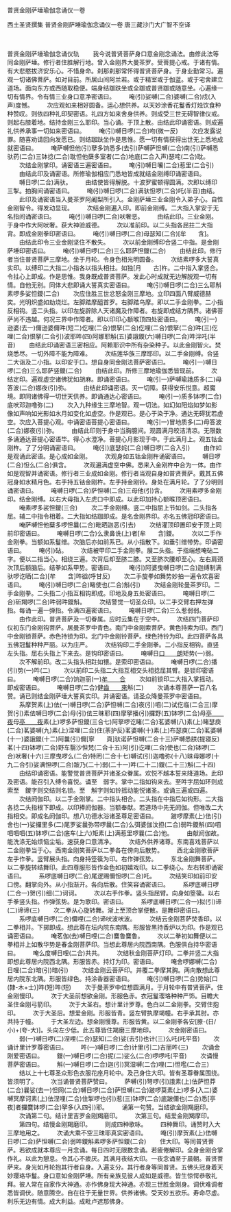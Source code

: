 普贤金刚萨埵瑜伽念诵仪一卷


西土圣贤撰集
普贤金刚萨埵瑜伽念诵仪一卷
唐三藏沙门大广智不空译


　　

普贤金刚萨埵瑜伽念诵仪轨
　　我今说普贤菩萨身口意金刚念诵法。由修此法等同金刚萨埵。修行者住胜解行地。曾入金刚界大曼茶罗。受菩提心戒。于诸有情。有大悲愍拔济安乐心。不惜身命。刹那刹那常怀得普贤菩萨身。于身业勤常习。遍观一切诸佛菩萨。如对目前。所居山间阿兰若。或于精室或于伽蓝。或于宅舍建立道场。面向东方或西随取稳便。端身结跏趺坐或全跏或普贤跏或随意坐。心遍缘一切有情界。令有情三业身口意净密语曰。
　　唵(引)娑嚩(二合)婆嚩(二合)戍(入声)度憾。
　　次应观如来相好圆备。运心想供养。以天妙涂香花鬘香灯烛饮食种种赞叹。则依四种礼印契密语。礼四方如来舍身供养。则成受三世无碍智律仪戒。则起右膝着地。结持金刚三么耶印。当心诵。于顶上散。由结此印诵密语。则成遍礼供养承事一切如来密语曰。
　　唵(引)嚩日啰(二合)吻(微一反)
　　次应发露说罪。随喜劝请回向发愿已。则结跏趺坐作是思惟。愿一切有情获得出世无上悉地成就密语曰。
　　唵萨嚩怛他(引)孽多饷悉多(去引)萨嚩萨怛嚩(二合)南(引)萨嚩悉驮药(二合)三钵捻(二合)耽怛他蘖多室者(二合)地底(二合入声)瑟咤(二合)耽。
　　次结金刚掌印。诵密语三遍密语曰。
　　唵(引)嚩日囒(二合)惹里(二合引)
　　由结此印及诵密语。所修瑜伽相应门悉地皆成就结金刚缚印诵密语曰。
　　嚩日啰(二合)满驮。
　　由结使皆得解脱。十波罗蜜顿得圆满。次即以缚印三掣。拍胸间诵密语曰。
　　唵(引)嚩日啰(二合)满驮怛啰(二合)吒(半音)由结。
　　此印及诵密语当入曼茶罗阿阇梨所引入。金刚萨埵三业金刚令入弟子心。自性金刚智令。得发动显现。
　　次结金刚遍入印。即前金刚缚。二大指入掌安于无名指间诵密语曰。
　　唵(引)嚩日啰(二合)吠奢恶。
　　由结此印。三业金刚。于身中作大阿吠奢。获大神验威德。
　　次以准前印。以二头指各屈拄二大指背。即成金刚拳印密语曰。
　　唵(引)嚩日啰(二合)母瑟知(二合)[牟　　含]。
　　由结此印令三业金刚坚住不散失。
　　次以前金刚缚印合竖二中指。是金刚萨埵印密语曰。
　　唵(引)嚩日啰(二合)三么耶萨怛鑁(二合)
　　由结此印。修行者当住普贤菩萨三摩地。坐于月轮。令身色相光明圆备。
　　次结素啰多大誓真实印。以缚印二大指二小指各以指头相拄。如独[月　　古]杵。二中指入掌竖合。令拄心上即成。作是思惟。我身既成普贤菩萨。发此心时成就无边解脱观一切有情。自他无别。同体大悲即诵大誓真实密语曰。
　　唵(引)嚩日啰(二合)三么耶斛素啰多娑怛鑁(二合)
　　次应住胜三世忿怒金刚三摩地。立印四面八臂威德赫奕。光明炽盛如劫烧烂。左脚踏摩醯首罗。右脚踏乌摩。即以二手金刚拳。二小指反相钩。竖二头指。以印左旋辟除人天诸魔及作障者。右旋即成结方隅界。诸佛菩萨尚不违越。何况三界中作障者。即以印印心额喉顶四处密语曰。
　　唵(引一)逊婆(去一)儞逊婆儞吽(短二)仡哩(二合)恨拏(二合)仡哩(二合)恨拏(二合)吽(三)仡哩(二合)恨拏(二合引)波耶吽(四)阿娜耶斛(五)婆誐鑁(六)嚩日啰(二合)吽泮吒(半音)
　　由结此印诵密语三密相应。阿赖耶识中所有杂染种子。以此金刚智火。焚烧悉尽。一切外障不能为障难。
　　次结莲华族三摩耶印。以二手金刚缚。合竖二大诣及二小指。以印安于口。想自身同金刚法菩萨密语曰。
　　唵(引一)嚩日啰(二合)三么耶萨竖鑁(二合)
　　由结此印。所修三摩地瑜伽悉皆现前。
　　次结定印。遍观虚空诸佛犹如胡麻。即诵密语曰。
　　唵(引一)萨嚩瑜誐质多(二)母答波(二合)娜夜(引)弥。
　　由结此印诵密语。灭一切障。获得安乐悦意。超魔境。即同诸佛得一切世天供养。即诵通达心密语曰。
　　唵(引一)质多钵啰(二合)底吠邓迦噜弥(二)
　　次入九种缘生三摩地智。观一切法。如幻如阳焰如梦如影像如声响如光影如水月如变化如虚空。作是观已。是心于染于净。通达无碍犹若虚空。次应入菩提心观。中诵密语菩提心密语曰。
　　唵(引一)冒地质多(二)母答波(二合)娜夜(引)弥。
　　由结此印则于身中当胸臆间。观圆满月皎洁清凉。无限数多诵通达菩提心密语毕。得心水澄净。菩提心月影现于中。于此满月上。观五钴金刚杵。了了分明诵密语曰。
　　唵(引)底瑟姹(二合)嚩日啰(二合入引)
　　由作如是观诵此密语。是心成如金刚。
　　次观身如五钴金刚杵诵密语曰。
　　嚩日啰(二合)怛么(二合)俱含。
　　次观遍满虚空中佛。悉来入金刚杵中合为一体。由作如是观智并诵密语。修行者三业成如金刚。修行者当观自身如普贤菩萨。戴其五佛冠身如水精月色。右手持五钴金刚杵。左手持金刚铃。身处在满月轮。了了分明则诵密语曰。
　　唵嚩日啰(二合)萨怛嚩(二合)三母他(引)含。
　　次用素啰多金刚印。结金刚缚。以右大母指入左虎口中即成。以此印加持心额喉顶密语曰。
　　唵素啰多裟怛鑁(三合)
　　次二手金刚缚。竖二中指屈上节如剑。二头指各屈。辅二中指令相着。二大指如结跏即成。是名金刚界印。亦名五佛冠印密语曰。
　　唵萨嚩怛他蘖多啰怛曩(二合)毗晒迦恶(引去)
　　次结灌顶印置印安于顶上同前印密语曰。
　　唵嚩日啰(二合)么隶鼻诜(上)者[牟　　含]鑁。
　　次以二手作金刚拳。当额如系鬘缯。次脑后亦如前系已。从小指散下。如垂引缯带势。印诵密语曰。
　　唵(引)砧。
　　次结被甲印二手金刚拳。展二头指。于指端想唵砧二字。便以二指当心。相绕三遍。次背后却至脐二膝。又至脐次腰却至心。左右肩颈次顶后额脑后。结拳如系甲势。密语曰。
　　唵(引)阿婆曳嚩日啰(二合)迦缚制满驮啰讫晒(二合)[牟　　含]吽谽(呼甘反)
　　次二手旋拳如舞势妙拍一遍令欢喜密语曰。
　　唵(引)嚩日啰(二合)睹使也(二合)斛(引)
　　次结金刚轮曼茶罗印。二手金刚拳。二头指二小指互相钩即成。印地及身五处密语曰。
　　唵嚩日啰(二合)斫羯啰(二合)吽弱吽鑁斛。
　　次结警觉一切圣众印。以二手交臂右押左弹指。每诵一遍一弹指。令满四遍密语曰。
　　唵嚩日啰(二合)三么惹弱弱。
　　由作此印。普贤菩萨及一切眷属。应时云集在于空中。
　　次结四门菩萨印仪初东门金刚钩菩萨。居曼茶罗中青色。南门中金刚索菩萨。黄色持索为印。西门中金刚锁菩萨。赤色持锁为印。北门中金刚铃菩萨。绿色持铃为印。此四菩萨各具五佛冠鬘种种严丽。以为庄严。
　　次结钩印二手金刚拳。二小指反相钩。直竖左头指。屈右头指上下来去。是钩印密语曰。
　　唵嚩日[口　　朗](二合)矩势(一)弱。
　　次不解前印。改二头指头相跓如镮。是索印密语曰。
　　唵嚩日啰(二合)播(引)势(一)吽(二)
　　次以前印二头指二大指互相交头相捻屈其臂。是锁印密语曰。
　　唵嚩日啰(二合)饷迦丽(一)[牟　　合](二)
　　次如前锁印二大指入掌摇动。即成密语曰。
　　唵嚩日啰(二合)健[齒　　來](一)斛(二)
　　次诵本尊菩萨一百八名赞。诵已则结金刚萨埵大誓真实印。并诵密语。请圣众降曼茶罗中密语曰。
　　系摩贺素(上)佉(一)嚩日啰(二合)萨怛嚩(二合)夜(引)呬(二)试仡临(二合三)摩贺(引)素佉嚩日啰(二合)母(引)佉三昧耶(四)摩拏播(引)攞野(五)钵啰(二合)母[亭　　夜](二合)母[亭　　夜](六)素(上)啰多萨怛鑁(三合七)阿拏啰讫睹(二合)茗婆嚩(八)素(上)睹瑟庾(二合)茗婆嚩(九)素(上)涅哩(二合)住(荼护反)茗婆嚩(十)素(上)布瑟庾(二合)茗婆嚩(十一)婆誐鑁(十二)阿曩(引)儞[寧　　頁]驮诺萨怛嚩(二合十三)萨嚩悉朕(提寝反)茗(十四)钵啰(二合)野车翳沙怛梵(二合十五)阿(引)讫哩(二合)使也(二合)钵啰(二合)吠奢(十六)三摩曳啰么(二合)特罔(二合十七)嚩试(引)迦噜弥(十八)昧母娜啰(十九二合引)娑满怛啰(二合)跛乃(二十)弱(二十一)吽(二十二)鑁(二十三)斛(二十四)
　　由结印诵密语。能警觉普贤菩萨并诸圣众眷属。欢悦不越本誓来降道场。此印及密语。能召引入缚令喜悦。诵至　弱字。掌中二指如钩来去。至吽字屈如环则成索至　鑁字则交结则名锁。至　斛字则如铃摇动能悦诸圣。或诵三遍或四遍。
　　次结阏伽印。以二手金刚掌。二中指头相合。二头指在中指后如钩形。二大指各捻二头指根下即成。以印捧阏伽器。当额奉献。若道场中先无阏伽。但唯改二大指相交。即成名阏伽印。想八功德水浴诸圣尊足密语曰。
　　跛啰摩素(上)佉(引)舍也(一)娑攞里多(二)尾罗娑曩弥带啰曩(二合)么弭婆伽汶担(二合)弱吽鑁斛(四)呬呬呬呬(五)钵啰(二合)底车(上六)矩素(上)满惹里啰曩(二合)他。
　　由献阏伽故。能洗涤无始烦恼尘垢。速获身口意清净。
　　次结外供养诸尊。东南喜戏菩萨以二金刚拳当于心。西南金刚笑菩萨以二拳各在傍向后散势。
　　西北金刚歌菩萨左手作拳。竖臂展头指。向身持箜篌为印。右作弹弦势。
　　东北金刚舞菩萨。以二拳旋转结舞印。此四尊服形皆作金色如初嬉戏印。以二拳绕心。左右转即诵密语曰。
　　系啰底嚩日啰(二合)尾逻赐儞怛啰(二合)吒。
　　次结笑印如前印安口傍。翻掌向外。从小指渐开。各向后散。住笑容诵密语曰。
　　系啰底嚩日啰(二合一)贺(引)细(二)诃诃。
　　次以右手作拳。竖头指屈臂。向身如箜篌。以右手拳竖头指。作弹弦势。是为歌印。密语曰。
　　系啰底嚩日啰(二合一)拟(引)谛(二)谛谛(三)
　　次二拳从心旋转舞。渐上至顶合掌便散。是舞印密语曰。
　　系啰底嚩日啰(二合)儞哩(二合)谛吠波吠波。
　　次结云金刚菩萨焚香印。以二拳相并。下掷即成。想此尊在坛内院东南隅。形服皆黑持香炉以为印。作是观已诵密语曰。
　　唵茗伽(去)嚩日哩(二合)麌鲁麌鲁。
　　次以二拳初如舞便以二拳相并上如散华势是春金刚菩萨印。当想此尊居内院西南隅。色服俱白持华密语曰。
　　唵么度嚩日哩(二合)共共。
　　次结秋金刚菩萨灯印。二拳并竖二大指即想此尊居内院西北隅。形服皆赤。持灯为印。密语曰。
　　唵舍啰娜嚩(二合)日哩(二合)暗(引)暗(引)
　　次结金刚云菩萨印。并覆二拳摩其胸。两向散想此尊居内院东北隅。形服皆绿色。持涂香器密语曰。
　　唵(引)嚩日啰(二合)势始[口　　(隸-木+士)]吽(短)吽(短)
　　次于曼荼罗中位想圆满月。于月轮中有普贤菩萨。住金刚慢印。
　　次于大圣前想欲金刚。形服色赤。衣冠鬘璎珞种种严饰。目瞻大圣住金刚弓箭印。
　　次于大圣右。想计里计罗尊。色白以二金刚拳。交臂住抱印。
　　次于大圣后。想爱金刚。形服皆青。竖左臂执摩竭幢。右手承其肘。亦共持于幢。
　　于大圣左边。想金刚慢尊。形服皆黄。以二金刚拳各安[膫-(日/小)+(夸-大)]。头向左少低。此五尊皆住羯磨三摩地印。
　　次金刚密语曰。
　　弱(一)嚩日啰(二)涅哩(二合)瑟知(二合)娑(去引)也计(三)么吒(吒平音)
　　次诵计里计罗尊密语曰。
　　吽(一)嚩日啰(二合)计里(引二)吉丽吽(三)
　　次诵金刚爱密语曰。
　　鑁(一)嚩日啰(二合)抳(二)娑么(二合)啰啰吒(平音)
　　次诵慢菩萨密语曰。
　　斛(一)嚩日啰(二合)迦(引)冥湿嚩(二合)哩(二)怛嚂(二合三)
　　结以上十七尊圣众形色衣服花座月轮中。及己身住大印。皆有圣尊眷属围绕。皆须明了。
　　次当诵普贤菩萨赞曰。
　　萨嚩(引)弩啰(引)誐素(上)佉萨怛莽(二合)曩娑(去一)怛网(二合)嚩日啰(二合)萨怛嚩(二合)跛啰莫素(上)啰多(入二)婆嚩冥摩诃素(上)佉涅哩(二合)住掣啰也(引)惹(三)钵啰(二合)底跛儞也(二合)悉[亭　　夜]者攞麌钵啰(二合)拏多(入四引)耶。
　　诵第一句赞。当结欲金刚羯磨印。
　　次诵第二句。结计里吉罗金刚羯磨印。
　　次第三句。结爱金刚羯摩印。
　　第四句。结慢金刚羯磨印。
　　则成四种歌咏。
　　四种舞印。诵赞时入大三摩地用之。
　　次诵大乘不空三昧耶真实密语曰。
　　唵(引)摩贺素(上)佉嚩日啰(二合)萨怛嚩(二合)弱吽鑁斛素啰多萨怛鑁(二合)
　　住大印。等同普贤菩萨。若欲成就本尊应一月念诵。每日四时无限数念诵。若疲倦解印。全身金刚合掌作礼。以此为憩息。令其心不疲厌。其满月夜结大印。一夜念诵至于晨朝。普贤菩萨来。身光如月轮抱其行者自身。入遍支分。其行者身等同普贤。五佛头冠身着天妙璎珞华鬘。身口意如金刚萨埵。所有亲族见彼人成如是威德。皆生惊愕恭敬礼拜。彼人常在自家作大神通。亦作佛身现大神通。亦现三世胜金刚身。调伏难调者悉皆调伏。随意腾空。自在往于无量世界。供养诸佛。受天妙五欲乐。寿命尽虚。利乐无边有情。成大利益。成毗卢遮那佛身。


